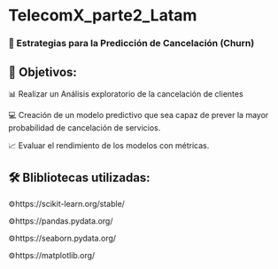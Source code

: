 

# **TelecomX_parte2_Latam**


### :file_folder: Estrategias para la Predicción de Cancelación (Churn) 

## :dart: Objetivos:

:bar_chart: Realizar un Análisis exploratorio de la cancelación de clientes

 :computer: Creación de un modelo predictivo que sea capaz de prever la mayor probabilidad de cancelación de servicios.
 

 :chart_with_upwards_trend: Evaluar el rendimiento de los modelos con métricas.

 
 ## **🛠️ Blibliotecas utilizadas:**
 
⚙️https://scikit-learn.org/stable/

⚙️https://pandas.pydata.org/

⚙️https://seaborn.pydata.org/

⚙️https://matplotlib.org/
